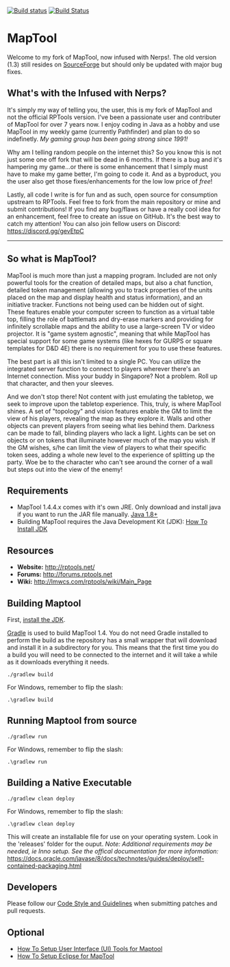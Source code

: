[![Build status](https://ci.appveyor.com/api/projects/status/o4hmpca4mert1k0i/branch/1.4.4.0?svg=true)](https://ci.appveyor.com/project/JamzTheMan/MapTool/branch/1.4.4.0)
[![Build Status](https://travis-ci.org/JamzTheMan/MapTool.svg?branch=1.4.4.0)](https://travis-ci.org/JamzTheMan/MapTool)

MapTool
=======

Welcome to my fork of MapTool, now infused with Nerps!. The old version (1.3) still resides on [SourceForge](http://sourceforge.net/p/rptools/svn/HEAD/tree/) but should only be updated with major bug fixes.


What's with the Infused with Nerps?
-----
It's simply my way of telling you, the user, this is my fork of MapTool and not the official RPTools version.  I've been a passionate user and contributer of MapTool for over 7 years now. I enjoy coding in Java as a hobby and use MapTool in my weekly game (currently Pathfinder) and plan to do so indefinetly. _My gaming group has been going strong since 1991!_

Why am I telling random people on the internet this? So you know this is not just some one off fork that will be dead in 6 months. If there is a bug and it's hampering my game...or there is some enhancement that I simply must have to make my game better, I'm going to code it. And as a byproduct, you the user also get those fixes/enhancements for the low low price of *free*!

Lastly, all code I write is for fun and as such, open source for consumption upstream to RPTools. Feel free to fork from the main repository or mine and submit contributions! If you find any bug/flaws or have a really cool idea for an enhancement, feel free to create an issue on GitHub. It's the best way to catch my attention! You can also join fellow users on Discord: https://discord.gg/gevEtpC

___

So what is MapTool?
-----

MapTool is much more than just a mapping program. Included are not only powerful tools for the creation of detailed maps, but also a chat function, detailed token management (allowing you to track properties of the units placed on the map and display health and status information), and an initiative tracker. Functions not being used can be hidden out of sight. These features enable your computer screen to function as a virtual table top, filling the role of battlemats and dry-erase markers and providing for infinitely scrollable maps and the ability to use a large-screen TV or video projector.  It is "game system agnostic", meaning that while MapTool has special support for some game systems (like hexes for GURPS or square templates for D&D 4E) there is no requirement for you to use these features.

The best part is all this isn't limited to a single PC. You can utilize the integrated server function to connect to players wherever there's an Internet connection. Miss your buddy in Singapore? Not a problem. Roll up that character, and then your sleeves.

And we don't stop there! Not content with just emulating the tabletop, we seek to improve upon the tabletop experience. This, truly, is where MapTool shines. A set of "topology" and vision features enable the GM to limit the view of his players, revealing the map as they explore it. Walls and other objects can prevent players from seeing what lies behind them. Darkness can be made to fall, blinding players who lack a light. Lights can be set on objects or on tokens that illuminate however much of the map you wish. If the GM wishes, s/he can limit the view of players to what their specific token sees, adding a whole new level to the experience of splitting up the party.  Woe be to the character who can't see around the corner of a wall but steps out into the view of the enemy!

Requirements
------------

- MapTool 1.4.4.x comes with it's own JRE. Only download and install java if you want to run the JAR file manually. [Java 1.8+](https://java.com/en/download/)
- Building MapTool requires the Java Development Kit (JDK): [How To Install JDK](doc/How_To_Install_JDK.md)

Resources
---------

- **Website:** http://rptools.net/
- **Forums:**  http://forums.rptools.net
- **Wiki:**    http://lmwcs.com/rptools/wiki/Main_Page

Building Maptool
----------------

First, [install the JDK](doc/How_To_Install_JDK.md).

[Gradle](http://gradle.org/) is used to build MapTool 1.4. You do not need Gradle installed to perform the build as the repository has a small wrapper that will download and install it in a subdirectory for you. This means that the first time you do a build you will need to be connected to the internet and it will take a while
as it downloads everything it needs.

```Shell
./gradlew build
```

For Windows, remember to flip the slash:

```Shell
.\gradlew build
```

Running Maptool from source
----------------
```Shell
./gradlew run
```

For Windows, remember to flip the slash:

```Shell
.\gradlew run
```

Building a Native Executable
------------------------------

```Shell
./gradlew clean deploy
```

For Windows, remember to flip the slash:

```Shell
.\gradlew clean deploy
```

This will create an installable file for use on your operating system. Look in the 'releases' folder for the ouput. *Note: Additional requirements may be needed, ie Inno setup. See the offical documentation for more information:* https://docs.oracle.com/javase/8/docs/technotes/guides/deploy/self-contained-packaging.html


Developers
----------

Please follow our [Code Style and Guidelines](doc/Code_Style_and_Guidelines.md) when submitting patches and pull requests.


Optional
--------

- [How To Setup User Interface (UI) Tools for Maptool](doc/How_To_Setup_UI_Tools.md)
- [How To Setup Eclipse for MapTool](doc/How_To_Setup_Eclipse.md)
